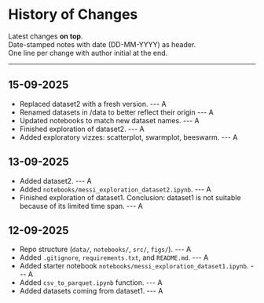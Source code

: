 # History of Changes

Latest changes **on top**.\
Date-stamped notes with date (DD-MM-YYYY) as header.\
One line per change with author initial at the end.

------------------------------------------------------------------------

## 15-09-2025

-   Replaced dataset2 with a fresh version. --- A
-   Renamed datasets in /data to better reflect their origin --- A
-   Updated notebooks to match new dataset names. --- A
-   Finished exploration of dataset2. --- A
-   Added exploratory vizzes: scatterplot, swarmplot, beeswarm. --- A

## 13-09-2025

-   Added dataset2. --- A
-   Added `notebooks/messi_exploration_dataset2.ipynb`. --- A
-   Finished exploration of dataset1. Conclusion: dataset1 is not suitable because of its limited time span. --- A

## 12-09-2025

-   Repo structure (`data/`, `notebooks/`, `src/`, `figs/`). --- A
-   Added `.gitignore`, `requirements.txt`, and `README.md`. --- A
-   Added starter notebook `notebooks/messi_exploration_dataset1.ipynb`. --- A
-   Added `csv_to_parquet.ipynb` function. --- A
-   Added datasets coming from dataset1. --- A
